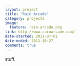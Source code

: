 ```yaml
---
layout: project
title: "Rain Arcade" 
category: projects
image:
  feature: rain-arcade.png
link: http://www.rainarcade.com/
date-started: 2011-07-01
date-ended: 2011-10-27
comments: true
---
```


stuff.